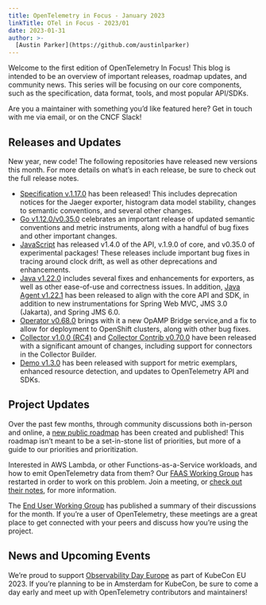 ```yaml
---
title: OpenTelemetry in Focus - January 2023
linkTitle: OTel in Focus - 2023/01
date: 2023-01-31
author: >-
  [Austin Parker](https://github.com/austinlparker)
---
```


Welcome to the first edition of OpenTelemetry In Focus! This blog is intended to
be an overview of important releases, roadmap updates, and community news. This
series will be focusing on our core components, such as the specification, data
format, tools, and most popular API/SDKs.

Are you a maintainer with something you’d like featured here? Get in
touch with me via email, or on the CNCF Slack!

## Releases and Updates

New year, new code! The following repositories have released new versions this
month. For more details on what’s in each release, be sure to check out the full
release notes.

- [Specification
v.1.17.0](https://github.com/open-telemetry/opentelemetry-specification/releases/tag/v1.17.0)
has been released! This includes deprecation notices for the Jaeger exporter,
histogram data model stability, changes to semantic conventions, and several
other changes.
- [Go
v1.12.0/v0.35.0](https://github.com/open-telemetry/opentelemetry-go/releases/tag/v1.12.0)
celebrates an important release of updated semantic conventions and metric
instruments, along with a handful of bug fixes and other important changes.
- [JavaScript](https://github.com/open-telemetry/opentelemetry-js/releases) has
released v1.4.0 of the API, v.1.9.0 of core, and v0.35.0 of experimental
packages! These releases include important bug fixes in tracing around clock
drift, as well as other deprecations and enhancements.
- [Java
v1.22.0](https://github.com/open-telemetry/opentelemetry-java/releases/tag/v1.22.0)
includes several fixes and enhancements for exporters, as well as other
ease-of-use and correctness issues. In addition, [Java Agent
v1.22.1](https://github.com/open-telemetry/opentelemetry-java-instrumentation/releases/tag/v1.22.1)
has been released to align with the core API and SDK, in addition to new
instrumentations for Spring Web MVC, JMS 3.0 (Jakarta), and Spring JMS 6.0.
- [Operator
v0.68.0](https://github.com/open-telemetry/opentelemetry-operator/releases/tag/v0.68.0)
brings with it a new OpAMP Bridge service,and a fix to allow for deployment to
OpenShift clusters, along with other bug fixes.
- [Collector v1.0.0
(RC4)](https://github.com/open-telemetry/opentelemetry-collector/releases/tag/v0.70.0)
and [Collector Contrib
v0.70.0](https://github.com/open-telemetry/opentelemetry-collector-contrib/releases/tag/v0.70.0)
have been released with a significant amount of changes, including support for
connectors in the Collector Builder.
- [Demo
v1.3.0](https://github.com/open-telemetry/opentelemetry-demo/releases/tag/1.3.0)
has been released with support for metric exemplars, enhanced resource
detection, and updates to OpenTelemetry API and SDKs.

## Project Updates

Over the past few months, through community discussions both in-person and
online, a [new public
roadmap](https://github.com/open-telemetry/community/blob/main/roadmap.md) has
been created and published! This roadmap isn’t meant to be a set-in-stone list
of priorities, but more of a guide to our priorities and prioritization.

Interested in AWS Lambda, or other Functions-as-a-Service workloads, and how to
emit OpenTelemetry data from them? Our [FAAS Working
Group](https://github.com/open-telemetry/community#implementation-sigs) has
restarted in order to work on this problem. Join a meeting, or [check out their
notes](https://docs.google.com/document/d/187XYoQcXQ9JxS_5v2wvZ0NEysaJ02xoOYNXj08pT0zc/edit),
for more information.

The [End User Working
Group](/blog/2023/otel-end-user-discussions-january-2023)
has published a summary of their discussions for the month. If you’re a user of
OpenTelemetry, these meetings are a great place to get connected with your peers
and discuss how you’re using the project.

## News and Upcoming Events

We’re proud to support [Observability Day
Europe](https://events.linuxfoundation.org/kubecon-cloudnativecon-europe/cncf-hosted-co-located-events/observability-day/)
as part of KubeCon EU 2023. If you’re planning to be in Amsterdam for KubeCon,
be sure to come a day early and meet up with OpenTelemetry contributors and
maintainers!
